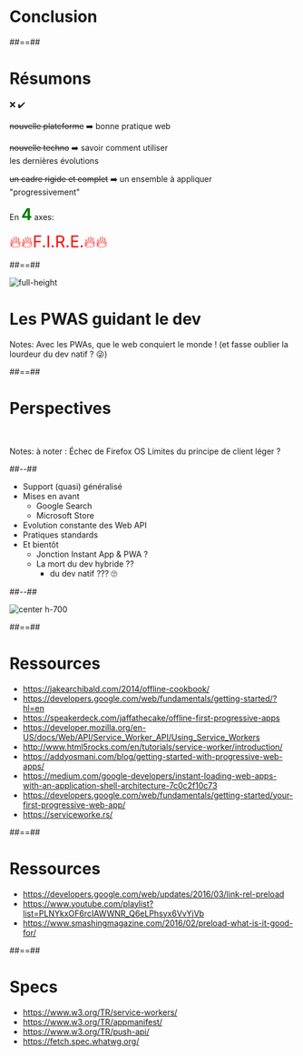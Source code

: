<!-- .slide: class="transition-white sfeir-bg-red" -->

# Conclusion

##==##

<!-- .slide: class="flex-row" -->

# Résumons

<p>
<span>❌</span>
<span>✔️</span>
</p>

<p>
<del>nouvelle plateforme</del>
<span>➡️</span>
<span>bonne pratique web</span>
</p>

<p>
<del>nouvelle techno</del>
<span>➡️</span>
<span>savoir comment utiliser<br>les dernières évolutions</span>
</p>

<p>
<del>un cadre rigide et complet</del>
<span>➡️</span>
<span>un ensemble à appliquer<br>"progressivement"</span>
</p>

<span>En <strong style="color:green; font-size:2em;">4</strong> axes:</span>

<span style="color:red; font-size:2em;">🔥🔥F.I.R.E.🔥🔥</span>

##==##

<!-- .slide: data-background="black" class="full-center mariane" -->

![full-height](./assets/images/revolution_bg.png)

# Les PWAS guidant le dev

Notes:
Avec les PWAs, que le web conquiert le monde ! (et fasse oublier la lourdeur du dev natif ? 😜)

##==##

<!-- .slide: class="two-column-layout" -->

# Perspectives

<br>

Notes:
à noter :
Échec de Firefox OS
Limites du principe de client léger ?

##--##

- Support (quasi) généralisé
- Mises en avant
  - Google Search
  - Microsoft Store
- Evolution constante des Web API
- Pratiques standards
- Et bientôt
  - Jonction Instant App & PWA ?
  - La mort du dev hybride ??
    - du dev natif ??? 🙄

##--##

![center h-700](./assets/images/crystal_ball.png)

##==##

# Ressources

- https://jakearchibald.com/2014/offline-cookbook/
- https://developers.google.com/web/fundamentals/getting-started/?hl=en
- https://speakerdeck.com/jaffathecake/offline-first-progressive-apps
- https://developer.mozilla.org/en-US/docs/Web/API/Service_Worker_API/Using_Service_Workers
- http://www.html5rocks.com/en/tutorials/service-worker/introduction/
- https://addyosmani.com/blog/getting-started-with-progressive-web-apps/
- https://medium.com/google-developers/instant-loading-web-apps-with-an-application-shell-architecture-7c0c2f10c73
- https://developers.google.com/web/fundamentals/getting-started/your-first-progressive-web-app/
- https://serviceworke.rs/

##==##

# Ressources

- https://developers.google.com/web/updates/2016/03/link-rel-preload
- https://www.youtube.com/playlist?list=PLNYkxOF6rcIAWWNR_Q6eLPhsyx6VvYjVb
- https://www.smashingmagazine.com/2016/02/preload-what-is-it-good-for/

##==##

# Specs

- https://www.w3.org/TR/service-workers/
- https://www.w3.org/TR/appmanifest/
- https://www.w3.org/TR/push-api/
- https://fetch.spec.whatwg.org/
